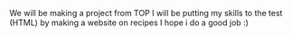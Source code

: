 We will be making a project from TOP
I will be putting my skills to the test (HTML) by making a website on recipes
I hope i do a good job :)